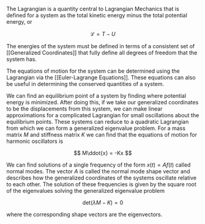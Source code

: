 The Lagrangian is a quantity central to Lagrangian Mechanics that is defined for a system as the total kinetic energy minus the total potential energy, or

$$
\mathcal{L}=T-U
$$

The energies of the system must be defined in terms of a consistent set of [[Generalized Coordinates]] that fully define all degrees of freedom that the system has.

The equations of motion for the system can be determined using the Lagrangian via the [[Euler-Lagrange Equations]]. These equations can also be useful in determining the conserved quantities of a system.

We can find an equilibrium point of a system by finding where potential energy is minimized. After doing this, if we take our generalized coordinates to be the displacements from this system, we can make linear approximations for a complicated Lagrangian for small oscillations about the equilibrium points. These systems can reduce to a quadratic Lagrangian from which we can form a generalized eigenvalue problem. For a mass matrix $M$ and stiffness matrix $K$ we can find that the equations of motion for harmonic oscillators is

$$
M\ddot{x} = -Kx
$$

We can find solutions of a single frequency of the form $x(t) = Af(t)$ called normal modes. The vector $A$ is called the normal mode shape vector and describes how the generalized coordinates of the systems oscillate relative to each other. The solution of these frequencies is given by the square root of the eigenvalues solving the generalized eigenvalue problem

$$
\text{det}(\lambda M - K) = 0
$$

where the corresponding shape vectors are the eigenvectors.